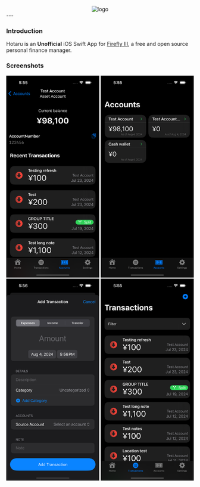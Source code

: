 <div align="center">
    <p></p>
  <img alt="logo" src=".github/img/icon.png" height=120 />
</div>
---

### Introduction

Hotaru is an **Unofficial** iOS Swift App for [Firefly III](https://github.com/firefly-iii/firefly-iii), a free and open source personal finance manager.

### Screenshots

<img src=".github/img/account_detail.png" width="250" />
<img src=".github/img/accounts.png" width="250" />
<img src=".github/img/add_transaction.png" width="250" />
<img src=".github/img/transactions.png" width="250" />

